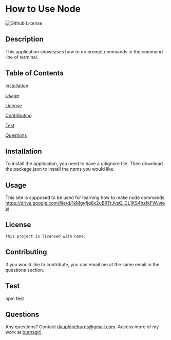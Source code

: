 # How to Use Node
  ![Github License](https://img.shields.io/badge/license-none-blue.svg)
  ## Description
  This application showcases how to do prompt commands in the command line of terminal.
  ## Table of Contents
  [Installation](#installation)

  [Usage](#usage)

  
[License](#license)


  [Contributing](#contributing)

  [Test](#test)

  [Questions](#questions)

 
  
  ## Installation
  To install the application, you need to have a gitignore file. Then download the package.json to install the npms you would like.
  ## Usage
  This site is supposed to be used for learning how to make node commands.
  https://drive.google.com/file/d/1kMgyfjg8x2uBRTrJvsQ_DL1KS4hzfkFW/view
  ## License 
    This project is licensed with none.
  ## Contributing
  If you would like to contribute, you can email me at the same email in  the questions section.
  ## Test
  npm test
  ## Questions
  Any questions? Contact dauphineburns@gmail.com. Access more of my work at [burnsgirl](https://github.com/burnsgirl/).
